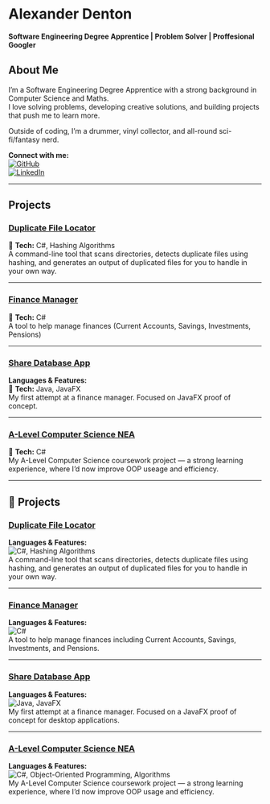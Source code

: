 # Alexander Denton 
**Software Engineering Degree Apprentice | Problem Solver | Proffesional Googler**

## About Me

I’m a Software Engineering Degree Apprentice with a strong background in Computer Science and Maths.  
I love solving problems, developing creative solutions, and building projects that push me to learn more.  

Outside of coding, I’m a drummer, vinyl collector, and all-round sci-fi/fantasy nerd.

**Connect with me:**  
[![GitHub](https://img.shields.io/badge/GitHub-100000?style=for-the-badge&logo=github&logoColor=white)](https://github.com/Atden04)  
[![LinkedIn](https://img.shields.io/badge/LinkedIn-0A66C2?style=for-the-badge&logo=linkedin&logoColor=white)](https://www.linkedin.com/in/your-linkedin/)

---

## Projects

### [Duplicate File Locator](https://github.com/Atden04/duplicate-file-locator)  
🔹 **Tech:** C#, Hashing Algorithms  
A command-line tool that scans directories, detects duplicate files using hashing, and generates an output of duplicated files for you to handle in your own way.

---

### [Finance Manager](https://github.com/Atden04/finance-manager)  
🔹 **Tech:** C#  
A tool to help manage finances (Current Accounts, Savings, Investments, Pensions)

---

### [Share Database App](https://github.com/Atden04/ShareDatabaseApp)  
**Languages & Features:**  
🔹 **Tech:** Java, JavaFX  
My first attempt at a finance manager. Focused on JavaFX proof of concept.

---

### [A-Level Computer Science NEA](https://github.com/Atden04/A-LevelNEA)  
🔹 **Tech:** C#  
My A-Level Computer Science coursework project — a strong learning experience, where I’d now improve OOP useage and efficiency.

---

## 🚀 Projects

### [Duplicate File Locator](https://github.com/Atden04/duplicate-file-locator)  
**Languages & Features:**  
![C#](https://img.shields.io/badge/C%23-blue?logo=csharp&logoColor=white), Hashing Algorithms  
A command-line tool that scans directories, detects duplicate files using hashing, and generates an output of duplicated files for you to handle in your own way.

---

### [Finance Manager](https://github.com/Atden04/finance-manager)  
**Languages & Features:**  
![C#](https://img.shields.io/badge/C%23-blue?logo=csharp&logoColor=white)  
A tool to help manage finances including Current Accounts, Savings, Investments, and Pensions.

---

### [Share Database App](https://github.com/Atden04/ShareDatabaseApp)  
**Languages & Features:**  
![Java](https://img.shields.io/badge/Java-red?logo=java&logoColor=white), JavaFX  
My first attempt at a finance manager. Focused on a JavaFX proof of concept for desktop applications.

---

### [A-Level Computer Science NEA](https://github.com/Atden04/A-LevelNEA)  
**Languages & Features:**  
![C#](https://img.shields.io/badge/C%23-blue?logo=csharp&logoColor=white), Object-Oriented Programming, Algorithms  
My A-Level Computer Science coursework project — a strong learning experience, where I’d now improve OOP usage and efficiency.

